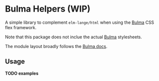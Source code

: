 # Bulma Helpers (WIP)

A simple library to complement `elm-lange/html` when using the [Bulma][bulma] CSS flex framework. 

Note that this package does not inclue the actual [Bulma][bulma] stylesheets. 

The module layout broadly follows the [Bulma docs](http://bulma.io/documentation/overview/start/).


## Usage

**TODO examples** 


[bulma]: http://bulma.io/
